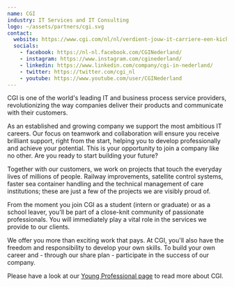 ```yaml
---
name: CGI
industry: IT Services and IT Consulting
logo: ~/assets/partners/cgi.svg
contact:
  website: https://www.cgi.com/nl/nl/verdient-jouw-it-carriere-een-kickstart
  socials:
    - facebook: https://nl-nl.facebook.com/CGINederland/
    - instagram: https://www.instagram.com/cginederland/
    - linkedin: https://www.linkedin.com/company/cgi-in-nederland/
    - twitter: https://twitter.com/cgi_nl
    - youtube: https://www.youtube.com/user/CGINederland
---
```


CGI is one of the world's leading IT and business process service providers, revolutionizing the way companies deliver their products and communicate with their customers.

As an established and growing company we support the most ambitious IT careers. Our focus on teamwork and collaboration will ensure you receive brilliant support, right from the start, helping you to develop professionally and achieve your potential. This is your opportunity to join a company like no other. Are you ready to start building your future?

Together with our customers, we work on projects that touch the everyday lives of millions of people. Railway improvements, satellite control systems, faster sea container handling and the technical management of care institutions; these are just a few of the projects we are visibly proud of.

From the moment you join CGI as a student (intern or graduate) or as a school leaver, you'll be part of a close-knit community of passionate professionals. You will immediately play a vital role in the services we provide to our clients.

We offer you more than exciting work that pays. At CGI, you'll also have the freedom and responsibility to develop your own skills. To build your own career and - through our share plan - participate in the success of our company.

Please have a look at our [Young Professional page](https://www.cgi.com/nl/nl/verdient-jouw-it-carriere-een-kickstart) to read more about CGI.
